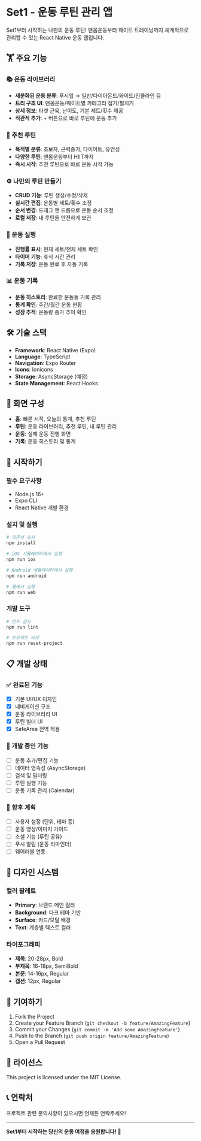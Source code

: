 # Set1 - 운동 루틴 관리 앱

Set1부터 시작하는 나만의 운동 루틴! 맨몸운동부터 웨이트 트레이닝까지 체계적으로 관리할 수 있는 React Native 운동 앱입니다.

## 🏋️ 주요 기능

### 📚 운동 라이브러리

- **세분화된 운동 분류**: 푸시업 → 일반/다이아몬드/와이드/인클라인 등
- **트리 구조 UI**: 맨몸운동/웨이트별 카테고리 접기/펼치기
- **상세 정보**: 타겟 근육, 난이도, 기본 세트/횟수 제공
- **직관적 추가**: + 버튼으로 바로 루틴에 운동 추가

### 🎯 추천 루틴

- **목적별 분류**: 초보자, 근력증가, 다이어트, 유연성
- **다양한 루틴**: 맨몸운동부터 HIIT까지
- **즉시 시작**: 추천 루틴으로 바로 운동 시작 가능

### ⚙️ 나만의 루틴 만들기

- **CRUD 기능**: 루틴 생성/수정/삭제
- **실시간 편집**: 운동별 세트/횟수 조정
- **순서 변경**: 드래그 앤 드롭으로 운동 순서 조정
- **로컬 저장**: 내 루틴들 안전하게 보관

### 💪 운동 실행

- **진행률 표시**: 현재 세트/전체 세트 확인
- **타이머 기능**: 휴식 시간 관리
- **기록 저장**: 운동 완료 후 자동 기록

### 📊 운동 기록

- **운동 히스토리**: 완료한 운동들 기록 관리
- **통계 확인**: 주간/월간 운동 현황
- **성장 추적**: 운동량 증가 추이 확인

## 🛠️ 기술 스택

- **Framework**: React Native (Expo)
- **Language**: TypeScript
- **Navigation**: Expo Router
- **Icons**: Ionicons
- **Storage**: AsyncStorage (예정)
- **State Management**: React Hooks

## 📱 화면 구성

- **홈**: 빠른 시작, 오늘의 통계, 추천 루틴
- **루틴**: 운동 라이브러리, 추천 루틴, 내 루틴 관리
- **운동**: 실제 운동 진행 화면
- **기록**: 운동 히스토리 및 통계

## 🚀 시작하기

### 필수 요구사항

- Node.js 16+
- Expo CLI
- React Native 개발 환경

### 설치 및 실행

```bash
# 의존성 설치
npm install

# iOS 시뮬레이터에서 실행
npm run ios

# Android 에뮬레이터에서 실행
npm run android

# 웹에서 실행
npm run web
```

### 개발 도구

```bash
# 린트 검사
npm run lint

# 프로젝트 리셋
npm run reset-project
```

## 📋 개발 상태

### ✅ 완료된 기능

- [x] 기본 UI/UX 디자인
- [x] 네비게이션 구조
- [x] 운동 라이브러리 UI
- [x] 루틴 빌더 UI
- [x] SafeArea 전역 적용

### 🚧 개발 중인 기능

- [ ] 운동 추가/편집 기능
- [ ] 데이터 영속성 (AsyncStorage)
- [ ] 검색 및 필터링
- [ ] 루틴 실행 기능
- [ ] 운동 기록 관리 (Calendar)

### 📅 향후 계획

- [ ] 사용자 설정 (단위, 테마 등)
- [ ] 운동 영상/이미지 가이드
- [ ] 소셜 기능 (루틴 공유)
- [ ] 푸시 알림 (운동 리마인더)
- [ ] 웨어러블 연동

## 🎨 디자인 시스템

### 컬러 팔레트

- **Primary**: 브랜드 메인 컬러
- **Background**: 다크 테마 기반
- **Surface**: 카드/모달 배경
- **Text**: 계층별 텍스트 컬러

### 타이포그래피

- **제목**: 20-28px, Bold
- **부제목**: 16-18px, SemiBold
- **본문**: 14-16px, Regular
- **캡션**: 12px, Regular

## 🤝 기여하기

1. Fork the Project
2. Create your Feature Branch (`git checkout -b feature/AmazingFeature`)
3. Commit your Changes (`git commit -m 'Add some AmazingFeature'`)
4. Push to the Branch (`git push origin feature/AmazingFeature`)
5. Open a Pull Request

## 📄 라이선스

This project is licensed under the MIT License.

## 📞 연락처

프로젝트 관련 문의사항이 있으시면 언제든 연락주세요!

---

**Set1부터 시작하는 당신의 운동 여정을 응원합니다! 💪**
